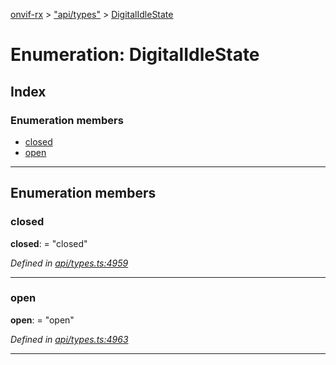 [onvif-rx](../README.md) > ["api/types"](../modules/_api_types_.md) > [DigitalIdleState](../enums/_api_types_.digitalidlestate.md)

# Enumeration: DigitalIdleState

## Index

### Enumeration members

* [closed](_api_types_.digitalidlestate.md#closed)
* [open](_api_types_.digitalidlestate.md#open)

---

## Enumeration members

<a id="closed"></a>

###  closed

**closed**:  = "closed"

*Defined in [api/types.ts:4959](https://github.com/patrickmichalina/onvif-rx/blob/3ab1739/src/api/types.ts#L4959)*

___
<a id="open"></a>

###  open

**open**:  = "open"

*Defined in [api/types.ts:4963](https://github.com/patrickmichalina/onvif-rx/blob/3ab1739/src/api/types.ts#L4963)*

___

